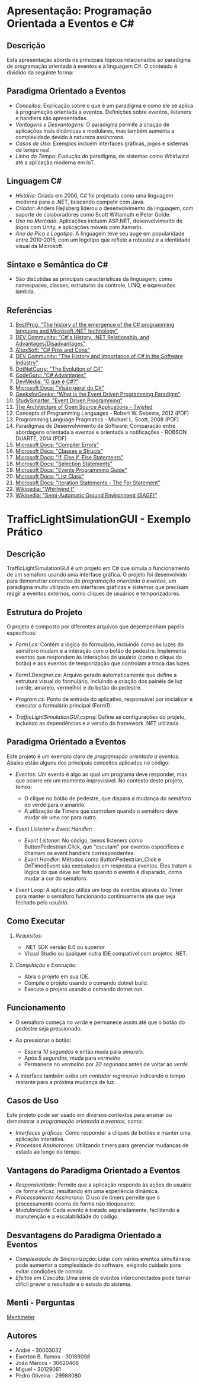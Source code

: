 # Apresentação: Programação Orientada a Eventos e C#

## Descrição
Esta apresentação aborda os principais tópicos relacionados ao paradigma de programação orientada a eventos e à linguagem C#. O conteúdo é dividido da seguinte forma:

## Paradigma Orientado a Eventos

- *Conceitos*: Explicação sobre o que é um paradigma e como ele se aplica à programação orientada a eventos. Definições sobre eventos, listeners e handlers são apresentadas.
- *Vantagens e Desvantagens*: O paradigma permite a criação de aplicações mais dinâmicas e modulares, mas também aumenta a complexidade devido à natureza assíncrona.
- *Casos de Uso*: Exemplos incluem interfaces gráficas, jogos e sistemas de tempo real.
- *Linha do Tempo*: Evolução do paradigma, de sistemas como Whirlwind até a aplicação moderna em IoT.

## Linguagem C#

- *História*: Criada em 2000, C# foi projetada como uma linguagem moderna para o .NET, buscando competir com Java.
- *Criador*: Anders Hejlsberg liderou o desenvolvimento da linguagem, com suporte de colaboradores como Scott Wiltamuth e Peter Golde.
- *Uso no Mercado*: Aplicações incluem ASP.NET, desenvolvimento de jogos com Unity, e aplicações móveis com Xamarin.
- *Ano de Pico e Logotipo*: A linguagem teve seu auge em popularidade entre 2010-2015, com um logotipo que reflete a robustez e a identidade visual da Microsoft.

## Sintaxe e Semântica do C#

- São discutidas as principais características da linguagem, como namespaces, classes, estruturas de controle, LINQ, e expressões lambda.

## Referências

1. [BestProg: "The history of the emergence of the C# programming language and Microsoft .NET technology"](https://www.bestprog.net/en/2022/05/22/c-the-history-of-the-emergence-of-the-c-programming-language-and-microsoft-net-technology/)
2. [DEV Community: "C#'s History, .NET Relationship, and Advantages/Disadvantages"](https://dev.to/snelson723/cs-history-net-relationship-and-advantagesdisadvantages-102b)
3. [AltexSoft: "C# Pros and Cons"](https://www.altexsoft.com/blog/c-sharp-pros-and-cons/)
4. [DEV Community: "The History and Importance of C# in the Software Industry"](https://dev.to/dogaaydinn/the-history-and-importance-of-c-in-the-software-industry-if2)
5. [DotNetCurry: "The Evolution of C#"](https://www.dotnetcurry.com/csharp/1465/csharp-evolution)
6. [CodeGuru: "C# Advantages"](https://www.codeguru.com/csharp/c-sharp-advantages/)
7. [DevMedia: "O que é C#?"](https://www.devmedia.com.br/introducao-ao-c/1696)
8. [Microsoft Docs: "Visão geral do C#"](https://learn.microsoft.com/pt-br/dotnet/csharp/)
9. [GeeksforGeeks: "What is the Event Driven Programming Paradigm"](https://www.geeksforgeeks.org/what-is-the-event-driven-programming-paradigm/)
10. [StudySmarter: "Event Driven Programming"](https://www.studysmarter.co.uk/explanations/computer-science/computer-programming/event-driven-programming/)
11. [The Architecture of Open Source Applications - Twisted](https://aosabook.org/en/v2/twisted.html)
12. Concepts of Programming Languages - Robert W. Sebesta, 2012 (PDF)
13. Programming Language Pragmatics - Michael L. Scott, 2008 (PDF)
14. Paradigmas de Desenvolvimento de Software: Comparação entre abordagens orientada a eventos e orientada a notificações - ROBSON DUARTE, 2014 (PDF)
15. [Microsoft Docs: "Compiler Errors"](https://learn.microsoft.com/pt-br/dotnet/csharp/language-reference/compiler-messages/feature-version-errors)
16. [Microsoft Docs: "Classes e Structs"](https://learn.microsoft.com/pt-br/dotnet/csharp/programming-guide/classes-and-structs/)
17. [Microsoft Docs: "If, Else If, Else Statements"](https://learn.microsoft.com/en-us/training/modules/csharp-if-elseif-else/)
18. [Microsoft Docs: "Selection Statements"](https://learn.microsoft.com/pt-br/dotnet/csharp/language-reference/statements/selection-statements)
19. [Microsoft Docs: "Events Programming Guide"](https://learn.microsoft.com/pt-br/dotnet/csharp/programming-guide/events/)
20. [Microsoft Docs: "List<T> Class"](https://learn.microsoft.com/en-us/dotnet/api/system.collections.generic.list-1?view=net-8.0)
21. [Microsoft Docs: "Iteration Statements - The For Statement"](https://learn.microsoft.com/en-us/dotnet/csharp/language-reference/statements/iteration-statements#the-for-statement)
22. [Wikipedia: "Whirlwind I"](https://en.wikipedia.org/wiki/Whirlwind_I)
23. [Wikipedia: "Semi-Automatic Ground Environment (SAGE)"](https://en.wikipedia.org/wiki/Semi-Automatic_Ground_Environment)

# TrafficLightSimulationGUI - Exemplo Prático

## Descrição
TrafficLightSimulationGUI é um projeto em C# que simula o funcionamento de um semáforo usando uma interface gráfica. O projeto foi desenvolvido para demonstrar conceitos de *programação orientada a eventos*, um paradigma muito utilizado em interfaces gráficas e sistemas que precisam reagir a eventos externos, como cliques de usuários e temporizadores.

## Estrutura do Projeto
O projeto é composto por diferentes arquivos que desempenham papéis específicos:

- *Form1.cs*: Contém a lógica do formulário, incluindo como as luzes do semáforo mudam e a interação com o botão de pedestre. Implementa eventos que respondem às interações do usuário (como o clique do botão) e aos eventos de temporização que controlam a troca das luzes.
  
- *Form1.Designer.cs*: Arquivo gerado automaticamente que define a estrutura visual do formulário, incluindo a criação dos painéis de luz (verde, amarelo, vermelho) e do botão do pedestre.

- *Program.cs*: Ponto de entrada do aplicativo, responsável por inicializar e executar o formulário principal (Form1).

- *TrafficLightSimulationGUI.csproj*: Define as configurações do projeto, incluindo as dependências e a versão do framework .NET utilizada.

## Paradigma Orientado a Eventos
Este projeto é um exemplo claro de *programação orientada a eventos*. Abaixo estão alguns dos principais conceitos aplicados no código:

- *Eventos*: Um evento é algo ao qual um programa deve responder, mas que ocorre em um momento imprevisível. No contexto deste projeto, temos:
  - O clique no botão de pedestre, que dispara a mudança do semáforo do verde para o amarelo.
  - A utilização de Timers que controlam quando o semáforo deve mudar de uma cor para outra.

- *Event Listener e Event Handler*:
  - *Event Listener*: No código, temos listeners como ButtonPedestrian.Click, que "escutam" por eventos específicos e chamam os event handlers correspondentes.
  - *Event Handler*: Métodos como ButtonPedestrian_Click e OnTimedEvent são executados em resposta a eventos. Eles tratam a lógica do que deve ser feito quando o evento é disparado, como mudar a cor do semáforo.

- *Event Loop*: A aplicação utiliza um loop de eventos através do Timer para manter o semáforo funcionando continuamente até que seja fechado pelo usuário.

## Como Executar
1. *Requisitos*:
   - .NET SDK versão 8.0 ou superior.
   - Visual Studio ou qualquer outra IDE compatível com projetos .NET.

2. *Compilação e Execução*:
   - Abra o projeto em sua IDE.
   - Compile o projeto usando o comando dotnet build.
   - Execute o projeto usando o comando dotnet run.

## Funcionamento
- O semáforo começa no *verde* e permanece assim até que o botão do pedestre seja pressionado.
- Ao pressionar o botão:
  - Espera *10 segundos* e então muda para *amarelo*.
  - Após *5 segundos*, muda para *vermelho*.
  - Permanece no *vermelho* por *20 segundos* antes de voltar ao *verde*.
  
- A interface também exibe um *contador regressivo* indicando o tempo restante para a próxima mudança de luz.

## Casos de Uso
Este projeto pode ser usado em diversos contextos para ensinar ou demonstrar a *programação orientada a eventos*, como:
- *Interfaces gráficas*: Como responder a cliques de botões e manter uma aplicação interativa.
- *Processos Assíncronos*: Utilizando timers para gerenciar mudanças de estado ao longo do tempo.

## Vantagens do Paradigma Orientado a Eventos
- *Responsividade*: Permite que a aplicação responda às ações do usuário de forma eficaz, resultando em uma experiência dinâmica.
- *Processamento Assíncrono*: O uso de timers permite que o processamento ocorra de forma não bloqueante.
- *Modularidade*: Cada evento é tratado separadamente, facilitando a manutenção e a escalabilidade do código.

## Desvantagens do Paradigma Orientado a Eventos
- *Complexidade de Sincronização*: Lidar com vários eventos simultâneos pode aumentar a complexidade do software, exigindo cuidado para evitar condições de corrida.
- *Efeitos em Cascata*: Uma série de eventos interconectados pode tornar difícil prever o resultado e o estado do sistema.

## Menti - Perguntas
[Mentimeter](https://www.mentimeter.com/app/presentation/n/alurvh2q1ged6gzrq4xzxahgi1v5rhi4/edit?question=xg42qoxv8rnf)

## Autores
- André - 30003032
- Ewerton B. Ramos - 30189098
- João Marcos - 30620406
- Miguel - 30129061
- Pedro Oliveira - 29988080
